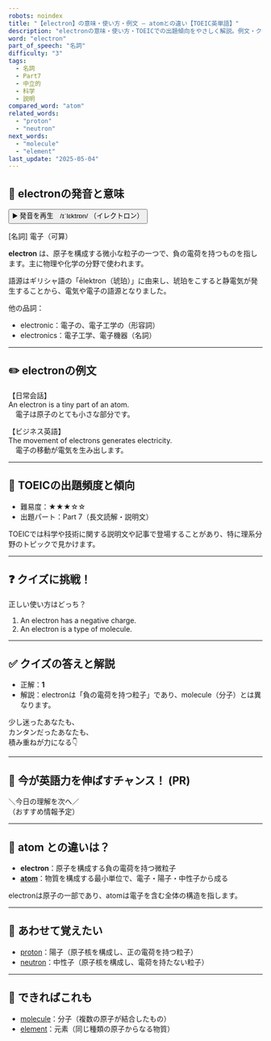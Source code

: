 ```yaml
---
robots: noindex
title: "【electron】の意味・使い方・例文 ― atomとの違い【TOEIC英単語】"
description: "electronの意味・使い方・TOEICでの出題傾向をやさしく解説。例文・クイズ付きでatomとの違いもわかりやすく学べます。"
word: "electron"
part_of_speech: "名詞"
difficulty: "3"
tags:
  - 名詞
  - Part7
  - 中立的
  - 科学
  - 説明
compared_word: "atom"
related_words:
  - "proton"
  - "neutron"
next_words:
  - "molecule"
  - "element"
last_update: "2025-05-04"
---
```


## 🔰 electronの発音と意味

<button class="play-audio" onclick="playTTS('electron')">
  <span class="play-audio-main">
    ▶️ 発音を再生　/ɪˈlɛktrɒn/
  </span>
  <span class="play-audio-sub">
    （イレクトロン）
  </span>
</button>

[名詞] 電子（可算）

**electron** は、原子を構成する微小な粒子の一つで、負の電荷を持つものを指します。主に物理や化学の分野で使われます。

語源はギリシャ語の「ēlektron（琥珀）」に由来し、琥珀をこすると静電気が発生することから、電気や電子の語源となりました。

他の品詞：  
- electronic：電子の、電子工学の（形容詞）
- electronics：電子工学、電子機器（名詞）

---

## ✏️ electronの例文

【日常会話】  
An electron is a tiny part of an atom.  
　電子は原子のとても小さな部分です。

【ビジネス英語】  
The movement of electrons generates electricity.  
　電子の移動が電気を生み出します。

---

## 🎯 TOEICの出題頻度と傾向

- 難易度：★★★☆☆
- 出題パート：Part 7（長文読解・説明文）

TOEICでは科学や技術に関する説明文や記事で登場することがあり、特に理系分野のトピックで見かけます。

---

## ❓ クイズに挑戦！

正しい使い方はどっち？

1. An electron has a negative charge.  
2. An electron is a type of molecule.

---

## ✅ クイズの答えと解説

- 正解：**1**
- 解説：electronは「負の電荷を持つ粒子」であり、molecule（分子）とは異なります。

少し迷ったあなたも、  
カンタンだったあなたも、  
積み重ねが力になる👇️

---

## 🚀 今が英語力を伸ばすチャンス！ (PR)

<div class="info-center">
＼今日の理解を次へ／<br>  
（おすすめ情報予定）
</div>

---

## 🤔  atom との違いは？

- **electron**：原子を構成する負の電荷を持つ微粒子
- **[atom](/atom)**：物質を構成する最小単位で、電子・陽子・中性子から成る

electronは原子の一部であり、atomは電子を含む全体の構造を指します。

---

## 🧩 あわせて覚えたい

- [proton](/proton)：陽子（原子核を構成し、正の電荷を持つ粒子）
- [neutron](/neutron)：中性子（原子核を構成し、電荷を持たない粒子）

---

## 📖 できればこれも

- [molecule](/molecule)：分子（複数の原子が結合したもの）
- [element](/element)：元素（同じ種類の原子からなる物質）

<!-- cvid: aid47_bid45 -->
